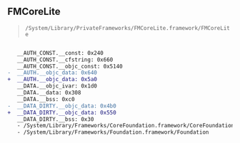 ## FMCoreLite

> `/System/Library/PrivateFrameworks/FMCoreLite.framework/FMCoreLite`

```diff

   __AUTH_CONST.__const: 0x240
   __AUTH_CONST.__cfstring: 0x660
   __AUTH_CONST.__objc_const: 0x5140
-  __AUTH.__objc_data: 0x640
+  __AUTH.__objc_data: 0x5a0
   __DATA.__objc_ivar: 0x1d0
   __DATA.__data: 0x308
   __DATA.__bss: 0xc0
-  __DATA_DIRTY.__objc_data: 0x4b0
+  __DATA_DIRTY.__objc_data: 0x550
   __DATA_DIRTY.__bss: 0x30
   - /System/Library/Frameworks/CoreFoundation.framework/CoreFoundation
   - /System/Library/Frameworks/Foundation.framework/Foundation

```
